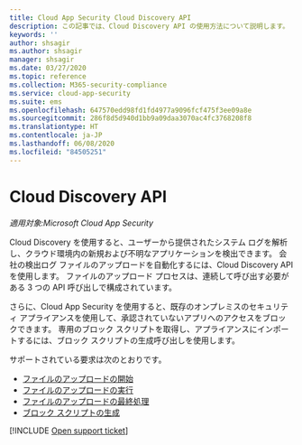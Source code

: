 ```yaml
---
title: Cloud App Security Cloud Discovery API
description: この記事では、Cloud Discovery API の使用方法について説明します。
keywords: ''
author: shsagir
ms.author: shsagir
manager: shsagir
ms.date: 03/27/2020
ms.topic: reference
ms.collection: M365-security-compliance
ms.service: cloud-app-security
ms.suite: ems
ms.openlocfilehash: 647570edd98fd1fd4977a9096fcf475f3ee09a8e
ms.sourcegitcommit: 286f8d5d940d1bb9a09daa3070ac4fc3768208f8
ms.translationtype: HT
ms.contentlocale: ja-JP
ms.lasthandoff: 06/08/2020
ms.locfileid: "84505251"
---
```

# <a name="cloud-discovery-api"></a>Cloud Discovery API

*適用対象:Microsoft Cloud App Security*

Cloud Discovery を使用すると、ユーザーから提供されたシステム ログを解析し、クラウド環境内の新規および不明なアプリケーションを検出できます。 会社の検出ログ ファイルのアップロードを自動化するには、Cloud Discovery API を使用します。 ファイルのアップロード プロセスは、連続して呼び出す必要がある 3 つの API 呼び出しで構成されています。

さらに、Cloud App Security を使用すると、既存のオンプレミスのセキュリティ アプライアンスを使用して、承認されていないアプリへのアクセスをブロックできます。 専用のブロック スクリプトを取得し、アプライアンスにインポートするには、ブロック スクリプトの生成呼び出しを使用します。

サポートされている要求は次のとおりです。

- [ファイルのアップロードの開始](api-discovery-initiate.md)
- [ファイルのアップロードの実行](api-discovery-perform.md)
- [ファイルのアップロードの最終処理](api-discovery-finalize.md)
- [ブロック スクリプトの生成](api-discovery-script.md)

[!INCLUDE [Open support ticket](includes/support.md)]
